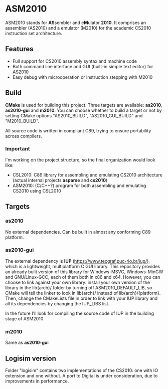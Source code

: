 
# ASM2010
ASM2010 stands for **AS**sembler and e**M**ulator **2010**. It comprises an assembler (AS2010) and a emulator (M2010) for the academic CS2010 instruction set architecture.

## Features
- Full support for CS2010 assembly syntax and machine code
- Both command line interface and GUI (built-in simple text editor) for AS2010
- Easy debug with microoperation or instruction stepping with M2010

## Build
**CMake** is used for building this project. Three targets are available: **as2010**, **as2010-gui** and **m2010**. You can choose whether to build a target or not by setting CMake options "AS2010_BUILD", "AS2010_GUI_BUILD" and "M2010_BUILD".

All source code is written in compliant C89, trying to ensure portability across compilers.

### Important

I'm working on the project structure, so the final organization would look like:

- CSL2010: C89 library for assembling and emulating CS2010 architecture (actual internal projects **asparse** and **cs2010**)
- ASM2010: (C/C++?) program for both assembling and emulating CS2010 using CSL2010

## Targets

### as2010
No external dependencies. Can be built in almost any conforming C89 platform.

### as2010-gui
The external dependency is **IUP** (https://www.tecgraf.puc-rio.br/iup/), which is a lightweight, multiplatform C GUI library. This repository provides an already built version of this library for Windows-MSVC, Windows-MinGW and GNU/Linux-GCC, each of them both in x86 and x64. However, you can choose to link against your own library: install your own version of the library in the lib{arch}/ folder by turning off ASM2010_DEFAULT_LIB, so CMake will tell the linker to look in lib{arch}/ instead of lib{arch}/{platform}. Then, change the CMakeLists file in order to link with your IUP library and all its dependencies by changing the IUP_LIBS list.

In the future I'll look for compiling the source code of IUP in the building stage of ASM2010.
    
### m2010
Same as **as2010-gui**

## Logisim version
Folder "logisim" contains two implementations of the CS2010: one with IO extension and one without. A port to Digital is under consideration, due to improvements in performance.
